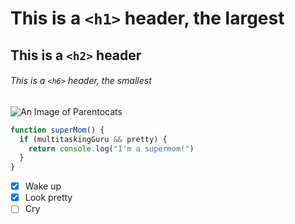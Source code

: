 # This is a `<h1>` header, the largest
## This is a `<h2>` header
###### This is a `<h6>` header, the smallest
![An Image of Parentocats](https://octodex.github.com/images/parentocats-running_w_kid.png)

``` javascript
function superMom() {
  if (multitaskingGuru && pretty) {
    return console.log("I'm a supermom!")
  }
}
```
- [x] Wake up
- [x] Look pretty
- [ ] Cry
